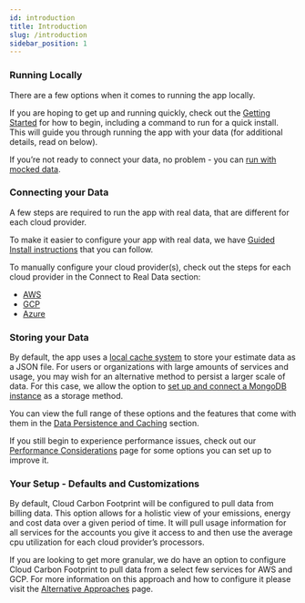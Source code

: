 ```yaml
---
id: introduction
title: Introduction
slug: /introduction
sidebar_position: 1
---
```


### Running Locally

There are a few options when it comes to running the app locally.

If you are hoping to get up and running quickly, check out the [Getting Started](GettingStarted.md) for how to begin, including a command to run for a quick install. This will guide you through running the app with your data (for additional details, read on below).

If you’re not ready to connect your data, no problem - you can [run with mocked data](RunWithMockedData.md).

### Connecting your Data

A few steps are required to run the app with real data, that are different for each cloud provider. 

To make it easier to configure your app with real data, we have [Guided Install instructions](GettingStarted.md#guided-install) that you can follow.   

To manually configure your cloud provider(s), check out the steps for each cloud provider in the Connect to Real Data section:

- [AWS](docs/ConnectingData/AWS.md)
- [GCP](docs/ConnectingData/GCP.md)
- [Azure](docs/ConnectingData/Azure.md)

### Storing your Data
By default, the app uses a [local cache system](docs/ConfigurationOptions/DataPersistenceAndCaching.md#json-file) to store your estimate data as a JSON file.
For users or organizations with large amounts of services and usage, you may wish for an alternative method to persist a larger scale of data. For this case, we allow
the option to [set up and connect a MongoDB instance](docs/ConfigurationOptions/DataPersistenceAndCaching.md#mongodb-storage) as a storage method.

You can view the full range of these options and the features that come with them in the [Data Persistence and Caching](docs/ConfigurationOptions/DataPersistenceAndCaching.md) section.

If you still begin to experience performance issues, check out our [Performance Considerations](docs/ConfigurationOptions/PerformanceConsiderations.md) page for some options you can set up to improve it.

### Your Setup - Defaults and Customizations

By default, Cloud Carbon Footprint will be configured to pull data from billing data. This option allows for a holistic view of your emissions, energy and cost data over a given period of time. It will pull usage information for all services for the accounts you give it access to and then use the average cpu utilization for each cloud provider’s processors.

If you are looking to get more granular, we do have an option to configure Cloud Carbon Footprint to pull data from a select few services for AWS and GCP. For more information on this approach and how to configure it please visit the [Alternative Approaches](docs/ConnectingData/AlternativeDataApproaches.md) page.
